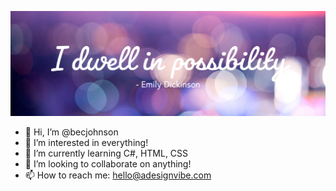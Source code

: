 ![I dwell in possibilities](https://github.com/becjohnson/becjohnson/blob/main/My%20Post(35).png)


- 👋 Hi, I’m @becjohnson
- 👀 I’m interested in everything!
- 🌱 I’m currently learning C#, HTML, CSS
- 💞️ I’m looking to collaborate on anything!
- 📫 How to reach me: hello@adesignvibe.com

